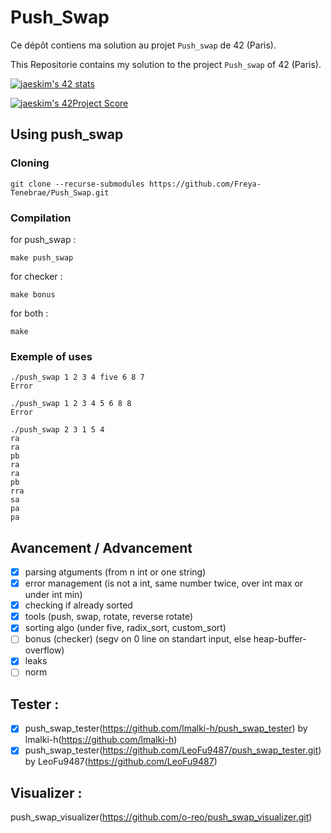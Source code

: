 # Push_Swap

Ce dépôt contiens ma solution au projet `Push_swap` de 42 (Paris).

This Repositorie contains my solution to the project `Push_swap` of 42 (Paris).

[![jaeskim's 42 stats](https://badge42.herokuapp.com/api/stats/cmaginot?cursus=42cursus&privacyName=true)](https://github.com/JaeSeoKim/badge42)

[![jaeskim's 42Project Score](https://badge42.herokuapp.com/api/project/cmaginot/push_swap)](https://github.com/JaeSeoKim/badge42)

## Using push_swap

### Cloning

```shell
git clone --recurse-submodules https://github.com/Freya-Tenebrae/Push_Swap.git
```

### Compilation

for push_swap :
```shell
make push_swap
```
for checker :
```shell
make bonus
```

for both :
```shell
make
```

### Exemple of uses

```shell
./push_swap 1 2 3 4 five 6 8 7
Error
```
```shell
./push_swap 1 2 3 4 5 6 8 8
Error
```
```shell
./push_swap 2 3 1 5 4  
ra
ra
pb
ra
ra
pb
rra
sa
pa
pa
```

## Avancement / Advancement

- [x] parsing atguments (from n int or one string)
- [x] error management (is not a int, same number twice, over int max or under int min)
- [x] checking if already sorted
- [x] tools (push, swap, rotate, reverse rotate)
- [x] sorting algo (under five, radix_sort, custom_sort)
- [ ] bonus (checker) (segv on 0 line on standart input, else heap-buffer-overflow)
- [x] leaks
- [ ] norm

## Tester :

- [x] push_swap_tester(https://github.com/lmalki-h/push_swap_tester) by lmalki-h(https://github.com/lmalki-h)
- [x] push_swap_tester(https://github.com/LeoFu9487/push_swap_tester.git) by LeoFu9487(https://github.com/LeoFu9487)

## Visualizer :

push_swap_visualizer(https://github.com/o-reo/push_swap_visualizer.git)
